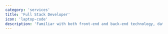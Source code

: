 ```yaml
---
category: 'services'
title: 'Full Stack Developer'
icon: 'laptop-code'
description: 'Familiar with both front-end and back-end technology, databases, API and version control systems. Well-versed in JS, ReactJS, NodeJS, MongoDB.'
---
```

